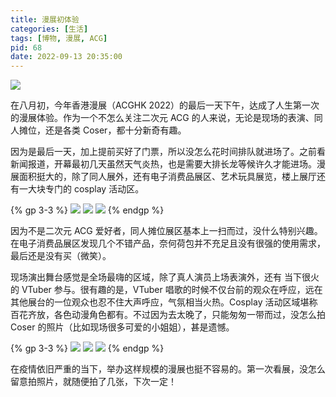 ```yaml
---
title: 漫展初体验
categories: [生活]
tags: [博物, 漫展, ACG]
pid: 68
date: 2022-09-13 20:35:00
---
```


![](https://cos.pinlyu.com/post/2022/68-vtuber.webp)

在八月初，今年香港漫展（ACGHK 2022）的最后一天下午，达成了人生第一次的漫展体验。作为一个不怎么关注二次元 ACG 的人来说，无论是现场的表演、同人摊位，还是各类 Coser，都十分新奇有趣。
<!-- more -->

因为是最后一天，加上提前买好了门票，所以没怎么花时间排队就进场了。之前看新闻报道，开幕最初几天虽然天气炎热，也是需要大排长龙等候许久才能进场。漫展面积挺大的，除了同人展外，还有电子消费品展区、艺术玩具展览，楼上展厅还有一大块专门的 cosplay 活动区。

{% gp 3-3 %}
![](https://cos.pinlyu.com/post/2022/68-acghk1.webp)
![](https://cos.pinlyu.com/post/2022/68-acghk2.webp)
![](https://cos.pinlyu.com/post/2022/68-acghk3.webp)
{% endgp %}

因为不是二次元 ACG 爱好者，同人摊位展区基本上一扫而过，没什么特别兴趣。在电子消费品展区发现几个不错产品，奈何荷包并不充足且没有很强的使用需求，最后还是没有买（微笑）。

现场演出舞台感觉是全场最嗨的区域，除了真人演员上场表演外，还有 当下很火的 VTuber 参与。很有趣的是，VTuber 唱歌的时候不仅台前的观众在呼应，远在其他展台的一位观众也忍不住大声呼应，气氛相当火热。Cosplay 活动区域堪称百花齐放，各色动漫角色都有。不过因为去太晚了，只能匆匆一带而过，没怎么拍 Coser 的照片（比如现场很多可爱的小姐姐），甚是遗憾。

{% gp 3-3 %}
![](https://cos.pinlyu.com/post/2022/68-acghk4.webp)
![](https://cos.pinlyu.com/post/2022/68-acghk5.webp)
![](https://cos.pinlyu.com/post/2022/68-acghk6.webp)
{% endgp %}

在疫情依旧严重的当下，举办这样规模的漫展也挺不容易的。第一次看展，没怎么留意拍照片，就随便拍了几张，下次一定！